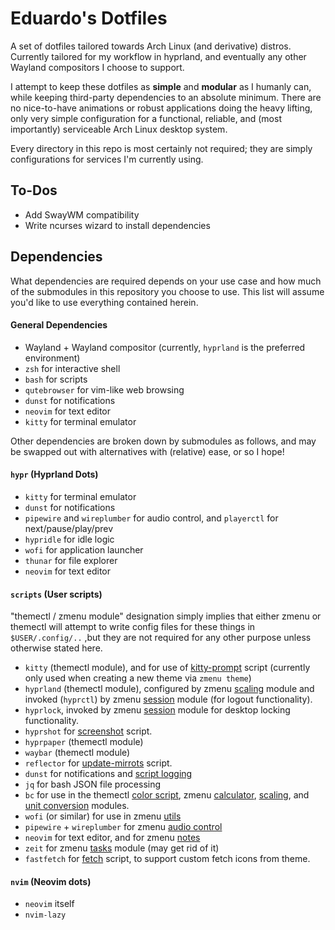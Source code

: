# Eduardo's Dotfiles

A set of dotfiles tailored towards Arch Linux (and derivative) distros. Currently tailored for
my workflow in hyprland, and eventually any other Wayland compositors I choose to support.

I attempt to keep these dotfiles as **simple** and **modular** as I humanly can, while keeping
third-party dependencies to an absolute minimum. There are no nice-to-have animations or robust
applications doing the heavy lifting, only very simple configuration for a functional, reliable,
and (most importantly) serviceable Arch Linux desktop system.

Every directory in this repo is most certainly not required; they are simply configurations for
services I'm currently using.

## To-Dos
- Add SwayWM compatibility
- Write ncurses wizard to install dependencies

## Dependencies
What dependencies are required depends on your use case and how much of the submodules in this
repository you choose to use. This list will assume you'd like to use everything contained herein.

#### General Dependencies

- Wayland + Wayland compositor (currently, `hyprland` is the preferred environment)
- `zsh` for interactive shell
- `bash` for scripts
- `qutebrowser` for vim-like web browsing
- `dunst` for notifications
- `neovim` for text editor
- `kitty` for terminal emulator

Other dependencies are broken down by submodules as follows, and may be swapped out with
alternatives with (relative) ease, or so I hope!

#### `hypr` (Hyprland Dots)
- `kitty` for terminal emulator
- `dunst` for notifications
- `pipewire` and `wireplumber` for audio control, and `playerctl` for next/pause/play/prev
- `hypridle` for idle logic
- `wofi` for application launcher
- `thunar` for file explorer
- `neovim` for text editor

#### `scripts` (User scripts)
"themectl / zmenu module" designation simply implies that either zmenu or themectl will attempt to
write config files for these things in `$USER/.config/..` ,but they are not required for any
other purpose unless otherwise stated here.

- `kitty` (themectl module), and for use of [kitty-prompt](scripts/kitty-prompt) script
  (currently only used when creating a new theme via `zmenu theme`)
- `hyprland` (themectl module), configured by zmenu
  [scaling](scripts/include/zmenu/modules/scaling.sh) module and invoked (`hyprctl`) by zmenu
  [session](scripts/include/zmenu/modules/session.sh) module (for logout functionality).
- `hyprlock`, invoked by zmenu [session](scripts/include/zmenu/modules/session.sh) module for
  desktop locking functionality.
- `hyprshot` for [screenshot](scripts/screenshot) script.
- `hyprpaper` (themectl module)
- `waybar` (themectl module)
- `reflector` for [update-mirrots](scripts/update-mirrors) script.
- `dunst` for notifications and [script logging](scripts/include/util/log.sh)
- `jq` for bash JSON file processing
- `bc` for use in the themectl [color script](scripts/include/themectl/color.sh), zmenu
  [calculator](scripts/include/zmenu/modules/calc.sh), [scaling](scripts/include/zmenu/modules/scaling.sh), and
  [unit conversion](scripts/include/zmenu/convert/) modules.
- `wofi` (or similar) for use in zmenu [utils](scripts/include/zmenu/util.sh) 
- `pipewire` + `wireplumber` for zmenu [audio control](scripts/include/zmenu/modules/audio.sh)
- `neovim` for text editor, and for zmenu [notes](scripts/include/zmenu/modules/notes.sh)
- `zeit` for zmenu [tasks](scripts/include/zmenu/modules/tasks.sh) module (may get rid of it)
- `fastfetch` for [fetch](scripts/fetch) script, to support custom fetch icons from theme.

#### `nvim` (Neovim dots)
- `neovim` itself
- `nvim-lazy`
